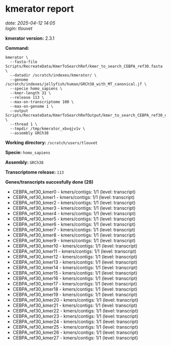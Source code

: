 # kmerator report
*date: 2025-04-12 14:05*  
*login: tlouvet*

**kmerator version:** 2.3.1

**Command:**

```
kmerator \
  --fasta-file Scripts/RecreateData/KmerToSearchRef/kmer_to_search_CEBPA_ref30.fasta \
  --datadir /scratch/indexes/kmerator/ \
  --genome /scratch/indexes/jellyfish/human/GRCh38_with_MT_canonical.jf \
  --specie homo_sapiens \
  --kmer-length 31 \
  --release 113 \
  --max-on-transcriptome 100 \
  --max-on-genome 1 \
  --output Scripts/RecreateData/KmerToSearchRefOutput/kmer_to_search_CEBPA_ref30_output \
  --thread 1 \
  --tmpdir /tmp/kmerator_xbvqjv1v \
  --assembly GRCh38
```

**Working directory:** `/scratch/users/tlouvet`

**Specie:** `homo_sapiens`

**Assembly:** `GRCh38`

**Transcriptome release:** `113`

**Genes/transcripts succesfully done (28)**

- CEBPA_ref30_kmer0 - kmers/contigs: 1/1 (level: transcript)
- CEBPA_ref30_kmer1 - kmers/contigs: 1/1 (level: transcript)
- CEBPA_ref30_kmer2 - kmers/contigs: 1/1 (level: transcript)
- CEBPA_ref30_kmer3 - kmers/contigs: 1/1 (level: transcript)
- CEBPA_ref30_kmer4 - kmers/contigs: 1/1 (level: transcript)
- CEBPA_ref30_kmer5 - kmers/contigs: 1/1 (level: transcript)
- CEBPA_ref30_kmer6 - kmers/contigs: 1/1 (level: transcript)
- CEBPA_ref30_kmer7 - kmers/contigs: 1/1 (level: transcript)
- CEBPA_ref30_kmer8 - kmers/contigs: 1/1 (level: transcript)
- CEBPA_ref30_kmer9 - kmers/contigs: 1/1 (level: transcript)
- CEBPA_ref30_kmer10 - kmers/contigs: 1/1 (level: transcript)
- CEBPA_ref30_kmer11 - kmers/contigs: 1/1 (level: transcript)
- CEBPA_ref30_kmer12 - kmers/contigs: 1/1 (level: transcript)
- CEBPA_ref30_kmer13 - kmers/contigs: 1/1 (level: transcript)
- CEBPA_ref30_kmer14 - kmers/contigs: 1/1 (level: transcript)
- CEBPA_ref30_kmer15 - kmers/contigs: 1/1 (level: transcript)
- CEBPA_ref30_kmer16 - kmers/contigs: 1/1 (level: transcript)
- CEBPA_ref30_kmer17 - kmers/contigs: 1/1 (level: transcript)
- CEBPA_ref30_kmer18 - kmers/contigs: 1/1 (level: transcript)
- CEBPA_ref30_kmer19 - kmers/contigs: 1/1 (level: transcript)
- CEBPA_ref30_kmer20 - kmers/contigs: 1/1 (level: transcript)
- CEBPA_ref30_kmer21 - kmers/contigs: 1/1 (level: transcript)
- CEBPA_ref30_kmer22 - kmers/contigs: 1/1 (level: transcript)
- CEBPA_ref30_kmer23 - kmers/contigs: 1/1 (level: transcript)
- CEBPA_ref30_kmer24 - kmers/contigs: 1/1 (level: transcript)
- CEBPA_ref30_kmer25 - kmers/contigs: 1/1 (level: transcript)
- CEBPA_ref30_kmer26 - kmers/contigs: 1/1 (level: transcript)
- CEBPA_ref30_kmer27 - kmers/contigs: 1/1 (level: transcript)

